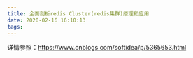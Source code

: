 ```yaml
---
title: 全面剖析redis Cluster(redis集群)原理和应用
date: 2020-02-16 16:10:13
tags:
---
```




详情参照：https://www.cnblogs.com/softidea/p/5365653.html